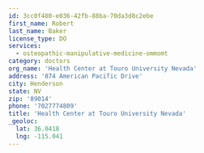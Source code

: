 ```yaml
---
id: 3cc0f480-e036-42fb-88ba-70da3d8c2ebe
first_name: Robert
last_name: Baker
license_type: DO
services:
  - osteopathic-manipulative-medicine-ommomt
category: doctors
org_name: 'Health Center at Touro University Nevada'
address: '874 American Pacific Drive'
city: Henderson
state: NV
zip: '89014'
phone: '7027774809'
title: 'Health Center at Touro University Nevada'
_geoloc:
  lat: 36.0418
  lng: -115.041
---
```

